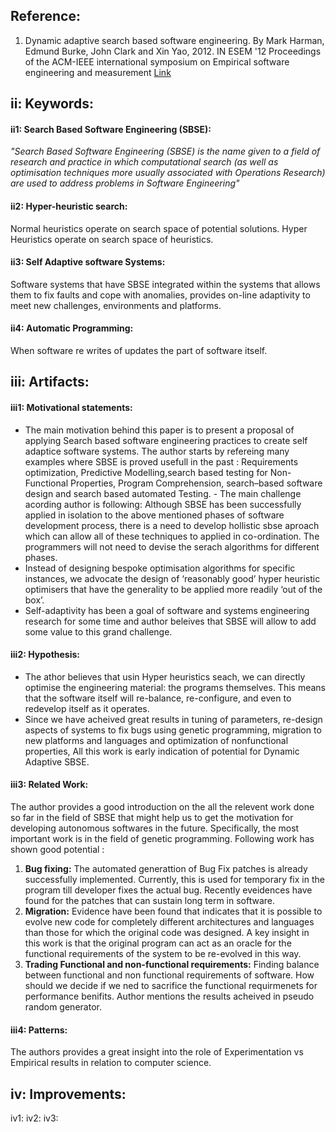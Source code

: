 Reference:
----------
1. Dynamic adaptive search based software engineering.
By Mark Harman, Edmund Burke, John Clark and Xin Yao, 2012.
IN ESEM '12 Proceedings of the ACM-IEEE international symposium on Empirical software engineering and measurement
[Link](http://www0.cs.ucl.ac.uk/staff/mharman/esem12.pdf)

ii: Keywords:
------------------
#### ii1: Search Based Software Engineering (SBSE): 
*"Search Based Software Engineering (SBSE) is the name given to a field of research and practice in which computational search (as well as optimisation techniques more usually associated with Operations Research) are used to address problems in Software Engineering"*
#### ii2: Hyper-heuristic search: 
Normal heuristics operate on search space of potential solutions. Hyper Heuristics operate on search space of heuristics.
#### ii3: Self Adaptive software Systems: 
Software systems that have SBSE integrated within the systems that allows them to fix faults and cope with anomalies, provides on-line adaptivity to meet new challenges, environments and platforms. 
#### ii4: Automatic Programming: 
When software re writes of updates the part of software itself.

iii: Artifacts:
------------------
#### iii1: Motivational statements:
- The main motivation behind this paper is to present a proposal of applying Search based software engineering practices to create self adaptice software systems. The author starts by refereing many examples where SBSE is proved usefull in the past : Requirements optimization, Predictive Modelling,search based testing for Non-Functional Properties, Program Comprehension, search–based software design and search based automated Testing. - The main challenge acording author is following: Although SBSE has been successfully applied in isolation to the above mentioned phases of software development process, there is a need to develop hollistic sbse aproach which can allow all of these techniques to applied in co-ordination. The programmers will not need to devise the serach algorithms for different phases.
- Instead of designing bespoke optimisation algorithms for specific instances, we advocate the design of ‘reasonably good’ hyper heuristic optimisers that have the generality to be applied more readily ‘out of the box’.
- Self-adaptivity has been a goal of software and systems engineering research for some time and author beleives that SBSE will allow to add some value to this grand challenge.

#### iii2: Hypothesis: 
- The athor believes that usin Hyper heuristics seach, we can directly optimise the engineering material: the programs themselves. This means that the software itself will re-balance, re-configure, and even to redevelop itself as it operates.
- Since we have acheived great results in tuning of parameters, re-design aspects of systems to fix bugs using genetic programming, migration to new platforms and languages and optimization of nonfunctional
properties, All this work is early indication of potential for Dynamic Adaptive SBSE.

#### iii3: Related Work:
The author provides a good introduction on the all the relevent work done so far in the field of SBSE that might help us to get the motivation for developing autonomous softwares in the future. Specifically, the most important work is in the field of genetic programming. Following work has shown good potential :

1. **Bug fixing:** The automated generattion of Bug Fix patches is already successfully implemented. Currently, this is used for temporary fix in the program till developer fixes the actual bug. Recently eveidences have found for the patches that can sustain long term in software.
2. **Migration:** Evidence have been found that indicates that it is possible to evolve new code for completely different architectures and languages than those for which the original code was designed.
A key insight in this work is that the original program can act as an oracle for the functional requirements of the system to be re-evolved in this way.
3. **Trading Functional and non-functional requirements:** Finding balance between functional and non functional requirements of software. How should we decide if we ned to sacrifice the functional requirmenets for performance benifits. Author mentions the results acheived in pseudo random generator.

#### iii4: Patterns:

The authors provides a great insight into the role of Experimentation vs Empirical results in relation to computer science.

iv: Improvements:
-----------------
iv1:
iv2:
iv3:

